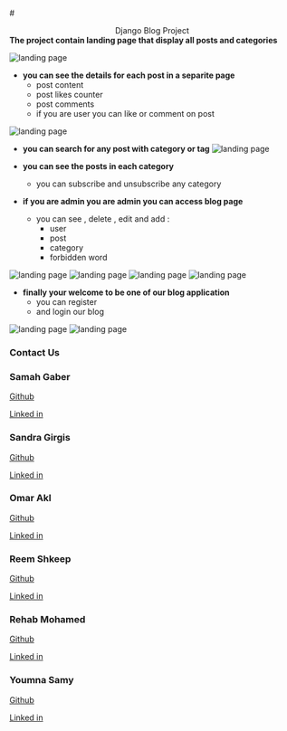 #<center>Django Blog Project</center>
<b>The project contain landing page that display all posts and categories</b>

![landing page](photos/landing.jpeg)
- <b>you can see the details for each post in a separite page</b>
    - post content
    - post likes counter 
    - post comments
    - if you are user you can like or comment on post

![landing page](photos/show_post.jpeg)

- <b>you can search for any post with category or tag</b>
![landing page](photos/search.jpeg)

- <b>you can see the posts in each category</b>
    - you can subscribe and unsubscribe any category
- <b>if you are admin you are admin you can access blog page</b>
    - you can see , delete , edit and add :
        - user
        - post
        - category
        - forbidden word

![landing page](photos/user.jpeg)
![landing page](photos/post.jpeg)
![landing page](photos/category.jpeg)
![landing page](photos/word.jpeg)

- <b>finally your welcome to be one of our blog application</b>
    - you can register
    - and login our blog

![landing page](photos/register.jpeg)
![landing page](photos/login.jpeg)

### Contact Us

### Samah Gaber
[Github](https://github.com/samahgabermohamed)

[Linked in](https://www.linkedin.com/in/samah-gaber-62099b166)

### Sandra Girgis
[Github](https://github.com/sandra-girgis)

[Linked in](https://www.linkedin.com/in/sandra-girgis)

### Omar Akl
[Github](https://github.com/omartarekakl)

[Linked in](https://www.linkedin.com/in/omar-akl-a2185b203)

### Reem Shkeep
[Github](https://github.com/ReemShkeep)

[Linked in](https://www.linkedin.com/in/reem-shkeep/)

### Rehab Mohamed
[Github](https://github.com/Rehabmohamed19)

[Linked in](https://www.linkedin.com/in/rehab-mohamed-09a2ba219/)

### Youmna Samy
[Github](https://github.com/Youmna1798)

[Linked in](https://www.linkedin.com/in/youmna-samy/)